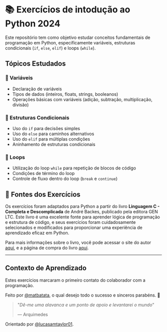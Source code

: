 # 📚 Exercícios de intodução ao Python 2024

Este repositório tem como objetivo estudar conceitos fundamentais de programação em Python, especificamente variáveis, estruturas condicionais (`if`, `else`, `elif`) e loops (`while`). 

## Tópicos Estudados

### 🔢 Variáveis
- Declaração de variáveis
- Tipos de dados (inteiros, floats, strings, booleanos)
- Operações básicas com variáveis (adição, subtração, multiplicação, divisão)

### 🔀 Estruturas Condicionais
- Uso do `if` para decisões simples
- Uso do `else` para caminhos alternativos
- Uso do `elif` para múltiplas condições
- Aninhamento de estruturas condicionais

### 🔄 Loops
- Utilização do loop `while` para repetição de blocos de código
- Condições de término do loop
- Controle de fluxo dentro do loop (`break` e `continue`)

## 📖 Fontes dos Exercícios

Os exercícios foram adaptados para Python a partir do livro **Linguagem C - Completa e Descomplicada** de André Backes, publicado pela editora GEN LTC. Este livro é uma excelente fonte para aprender lógica de programação e estrutura de código, e seus exercícios foram cuidadosamente selecionados e modificados para proporcionar uma experiência de aprendizado eficaz em Python.

Para mais informações sobre o livro, você pode acessar o site do autor [aqui](https://www.facom.ufu.br/~backes/), e a página de compra do livro [aqui](https://a.co/d/4q6PBuE).

---
## Contexto de Aprendizado

Estes exercícios marcaram o primeiro contato do colaborador com a programação.

Feito por [@matbatata](https://github.com/matbatata), o qual desejo todo o sucesso e sinceros parabéns. 💛

> "*Dê-me uma alavanca e um ponto de apoio e levantarei o mundo*"
> 
> — Arquimedes

Orientado por [@lucasamtaylor01](https://github.com/lucasamtaylor01).
